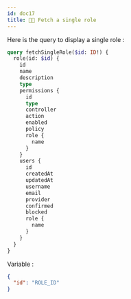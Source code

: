 ```yaml
---
id: doc17
title: 👨‍💻 Fetch a single role
---
```


Here is the query to display a single role :

```graphql
query fetchSingleRole($id: ID!) {
  role(id: $id) {
    id
    name
    description
    type
    permissions {
      id
      type
      controller
      action
      enabled
      policy
      role {
        name
      }
    }
    users {
      id
      createdAt
      updatedAt
      username
      email
      provider
      confirmed
      blocked
      role {
        name
      }
    }
  }
}
```

Variable :

```json
{
  "id": "ROLE_ID"
}
```
